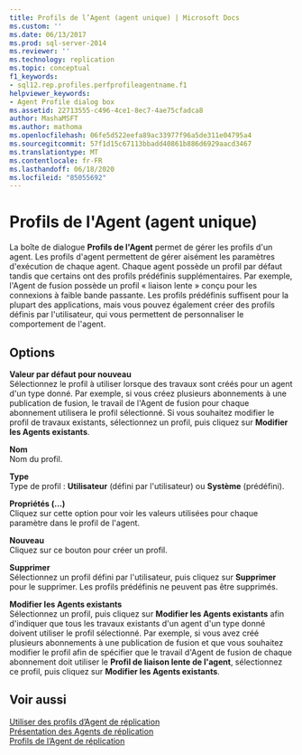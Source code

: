 ```yaml
---
title: Profils de l’Agent (agent unique) | Microsoft Docs
ms.custom: ''
ms.date: 06/13/2017
ms.prod: sql-server-2014
ms.reviewer: ''
ms.technology: replication
ms.topic: conceptual
f1_keywords:
- sql12.rep.profiles.perfprofileagentname.f1
helpviewer_keywords:
- Agent Profile dialog box
ms.assetid: 22713555-c496-4ce1-8ec7-4ae75cfadca8
author: MashaMSFT
ms.author: mathoma
ms.openlocfilehash: 06fe5d522eefa89ac33977f96a5de311e04795a4
ms.sourcegitcommit: 57f1d15c67113bbadd40861b886d6929aacd3467
ms.translationtype: MT
ms.contentlocale: fr-FR
ms.lasthandoff: 06/18/2020
ms.locfileid: "85055692"
---
```

# <a name="agent-profiles-single-agent"></a>Profils de l'Agent (agent unique)
  La boîte de dialogue **Profils de l'Agent** permet de gérer les profils d'un agent. Les profils d'agent permettent de gérer aisément les paramètres d'exécution de chaque agent. Chaque agent possède un profil par défaut tandis que certains ont des profils prédéfinis supplémentaires. Par exemple, l'Agent de fusion possède un profil « liaison lente » conçu pour les connexions à faible bande passante. Les profils prédéfinis suffisent pour la plupart des applications, mais vous pouvez également créer des profils définis par l'utilisateur, qui vous permettent de personnaliser le comportement de l'agent.  
  
## <a name="options"></a>Options  
 **Valeur par défaut pour nouveau**  
 Sélectionnez le profil à utiliser lorsque des travaux sont créés pour un agent d'un type donné. Par exemple, si vous créez plusieurs abonnements à une publication de fusion, le travail de l'Agent de fusion pour chaque abonnement utilisera le profil sélectionné. Si vous souhaitez modifier le profil de travaux existants, sélectionnez un profil, puis cliquez sur **Modifier les Agents existants**.  
  
 **Nom**  
 Nom du profil.  
  
 **Type**  
 Type de profil : **Utilisateur** (défini par l'utilisateur) ou **Système** (prédéfini).  
  
 **Propriétés (...)**  
 Cliquez sur cette option pour voir les valeurs utilisées pour chaque paramètre dans le profil de l'agent.  
  
 **Nouveau**  
 Cliquez sur ce bouton pour créer un profil.  
  
 **Supprimer**  
 Sélectionnez un profil défini par l'utilisateur, puis cliquez sur **Supprimer** pour le supprimer. Les profils prédéfinis ne peuvent pas être supprimés.  
  
 **Modifier les Agents existants**  
 Sélectionnez un profil, puis cliquez sur **Modifier les Agents existants** afin d'indiquer que tous les travaux existants d'un agent d'un type donné doivent utiliser le profil sélectionné. Par exemple, si vous avez créé plusieurs abonnements à une publication de fusion et que vous souhaitez modifier le profil afin de spécifier que le travail d'Agent de fusion de chaque abonnement doit utiliser le **Profil de liaison lente de l'agent**, sélectionnez ce profil, puis cliquez sur **Modifier les Agents existants**.  
  
## <a name="see-also"></a>Voir aussi  
 [Utiliser des profils d’Agent de réplication](agents/work-with-replication-agent-profiles.md)   
 [Présentation des Agents de réplication](agents/replication-agents-overview.md)   
 [Profils de l’Agent de réplication](agents/replication-agent-profiles.md)  
  
  
